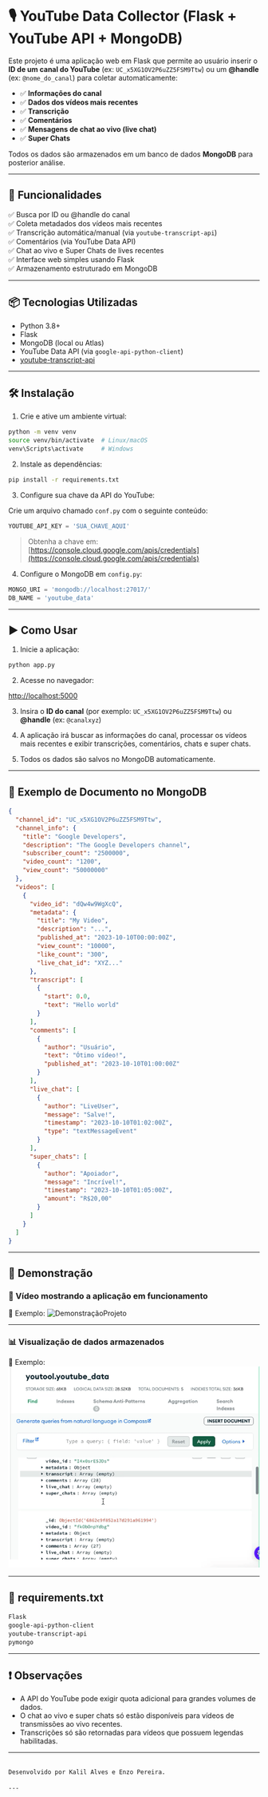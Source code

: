 # 🎙️ YouTube Data Collector (Flask + YouTube API + MongoDB)

Este projeto é uma aplicação web em Flask que permite ao usuário inserir o **ID de um canal do YouTube** (ex: `UC_x5XG1OV2P6uZZ5FSM9Ttw`) ou um **@handle** (ex: `@nome_do_canal`) para coletar automaticamente:

- ✅ **Informações do canal**
- ✅ **Dados dos vídeos mais recentes**
- ✅ **Transcrição**
- ✅ **Comentários**
- ✅ **Mensagens de chat ao vivo (live chat)**
- ✅ **Super Chats**

Todos os dados são armazenados em um banco de dados **MongoDB** para posterior análise.

---

## 🚀 Funcionalidades

✅ Busca por ID ou @handle do canal  
✅ Coleta metadados dos vídeos mais recentes  
✅ Transcrição automática/manual (via `youtube-transcript-api`)  
✅ Comentários (via YouTube Data API)  
✅ Chat ao vivo e Super Chats de lives recentes  
✅ Interface web simples usando Flask  
✅ Armazenamento estruturado em MongoDB  

---

## 📦 Tecnologias Utilizadas

- Python 3.8+
- Flask
- MongoDB (local ou Atlas)
- YouTube Data API (via `google-api-python-client`)
- [youtube-transcript-api](https://pypi.org/project/youtube-transcript-api/)

---

## 🛠️ Instalação

1. Crie e ative um ambiente virtual:

```bash
python -m venv venv
source venv/bin/activate  # Linux/macOS
venv\Scripts\activate     # Windows
````

2. Instale as dependências:

```bash
pip install -r requirements.txt
```

3. Configure sua chave da API do YouTube:

Crie um arquivo chamado `conf.py` com o seguinte conteúdo:

```python
YOUTUBE_API_KEY = 'SUA_CHAVE_AQUI'
```

> Obtenha a chave em: [https://console.cloud.google.com/apis/credentials](https://console.cloud.google.com/apis/credentials)

4. Configure o MongoDB em `config.py`:

```python
MONGO_URI = 'mongodb://localhost:27017/'
DB_NAME = 'youtube_data'
```

---

## ▶️ Como Usar

1. Inicie a aplicação:

```bash
python app.py
```

2. Acesse no navegador:

[http://localhost:5000](http://localhost:5000)

3. Insira o **ID do canal** (por exemplo: `UC_x5XG1OV2P6uZZ5FSM9Ttw`) ou **@handle** (ex: `@canalxyz`)

4. A aplicação irá buscar as informações do canal, processar os vídeos mais recentes e exibir transcrições, comentários, chats e super chats.

5. Todos os dados são salvos no MongoDB automaticamente.

---

## 🧪 Exemplo de Documento no MongoDB

```json
{
  "channel_id": "UC_x5XG1OV2P6uZZ5FSM9Ttw",
  "channel_info": {
    "title": "Google Developers",
    "description": "The Google Developers channel",
    "subscriber_count": "2500000",
    "video_count": "1200",
    "view_count": "50000000"
  },
  "videos": [
    {
      "video_id": "dQw4w9WgXcQ",
      "metadata": {
        "title": "My Video",
        "description": "...",
        "published_at": "2023-10-10T00:00:00Z",
        "view_count": "10000",
        "like_count": "300",
        "live_chat_id": "XYZ..."
      },
      "transcript": [
        {
          "start": 0.0,
          "text": "Hello world"
        }
      ],
      "comments": [
        {
          "author": "Usuário",
          "text": "Ótimo vídeo!",
          "published_at": "2023-10-10T01:00:00Z"
        }
      ],
      "live_chat": [
        {
          "author": "LiveUser",
          "message": "Salve!",
          "timestamp": "2023-10-10T01:02:00Z",
          "type": "textMessageEvent"
        }
      ],
      "super_chats": [
        {
          "author": "Apoiador",
          "message": "Incrível!",
          "timestamp": "2023-10-10T01:05:00Z",
          "amount": "R$20,00"
        }
      ]
    }
  ]
}
```

---

## 📸 Demonstração

### 🧪 Vídeo mostrando a aplicação em funcionamento

🔗 Exemplo: ![DemonstraçãoProjeto](media/datacollectyoutube.gif)

---

### 📊 Visualização de dados armazenados

🔗 Exemplo: ![DemonstraçãoMongo](media/mongodbdata.gif)

---

## 📄 requirements.txt

```txt
Flask
google-api-python-client
youtube-transcript-api
pymongo
```

---

## ❗ Observações

* A API do YouTube pode exigir quota adicional para grandes volumes de dados.
* O chat ao vivo e super chats só estão disponíveis para vídeos de transmissões ao vivo recentes.
* Transcrições só são retornadas para vídeos que possuem legendas habilitadas.

---

```

Desenvolvido por Kalil Alves e Enzo Pereira.

---